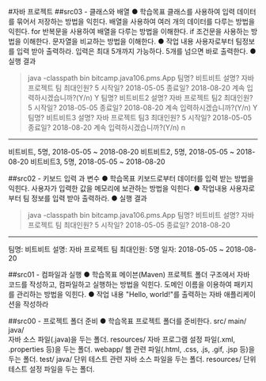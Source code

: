 #자바 프로젝트
##src03 - 클래스와 배열
● 학습목표
    클래스를 사용하여 입력 데이터를 묶어서 저장하는 방법을 익힌다.
    배열을 사용하여 여러 개의 데이터를 다루는 방법을 익힌다.
    for 반복문을 사용하여 배열을 다루는 방법을 이해한다.
    if 조건문을 사용하는 방법을 이해한다.
  문자열을 비교하는 방법을 이해한다.
● 작업 내용
    사용자로부터 팀정보를 입력 받아 출력하라.
    입력은 최대 5개까지 가능하다.
    5개를 넘으면 바로 출력한다.
● 실행 결과

> java -classpath bin bitcamp.java106.pms.App
팀명? 비트비트
설명? 자바 프로젝트 팀
최대인원? 5
시작일? 2018-05-05
종료일? 2018-08-20
계속 입력하시겠습니까?(Y/n) Y
팀명? 비트비트2
설명? 자바 프로젝트 팀2
최대인원? 5
시작일? 2018-05-05
종료일? 2018-08-20
계속 입력하시겠습니까?(Y/n) Y
팀명? 비트비트3
설명? 자바 프로젝트 팀3
최대인원? 5
시작일? 2018-05-05
종료일? 2018-08-20
계속 입력하시겠습니까?(Y/n) n
--------------------------------
비트비트, 5명, 2018-05-05 ~ 2018-08-20
비트비트2, 5명, 2018-05-05 ~ 2018-08-20
비트비트3, 5명, 2018-05-05 ~ 2018-08-20

##src02 - 키보드 입력 과 변수
● 학습목표
    키보드로부터 데이터를 입력 받는 방법을 익힌다.
    사용자가 입력한 값을 메모리에 보관하는 방법을 익힌다.
● 작업내용
    사용자로부터 팀 정보를 입력 받아 출력하라.
● 실행 결과
> java -classpath bin bitcamp.java106.pms.App
팀명? 비트비트
설명? 자바 프로젝트 팀
최대인원? 5
시작일? 2018-05-05
종료일? 2018-08-20
---------------------------
팀명: 비트비트
설명:
자바 프로젝트 팀
최대인원: 5명
일자: 2018-05-05 ~ 2018-08-20
>

##src01 - 컴파일과 실행
● 학습목표
    메이븐(Maven) 프로젝트 폴더 구조에서 자바 코드를 작성하고, 컴파일하고 실행하는 방법을 익힌다.
    도메인 이름을 이용하여 패키지를 관리하는 방법을 익힌다.
● 작업 내용
"Hello, world!"를 출력하는 자바 애플리케이션을 작성하라

##src00 - 프로젝트 폴더 준비
● 학습목표
    프로젝트 폴더를 준비한다.
src/
  main/
    java/  
      자바 소스 파일(.java)을 두는 폴더.
    resources/
      자바 프로그램 설정 파일(.xml, .properties 등)을 두는 폴더.
    webapp/
      웹 관련 파일(.html, .css, .js, .gif, .jsp 등)을 두는 폴더.
  test/
    java/
      단위 테스트 관련 자바 소스 파일을 두는 폴더.
    resources/
      단위 테스트 설정 파일을 두는 폴더.